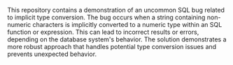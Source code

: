 This repository contains a demonstration of an uncommon SQL bug related to implicit type conversion.  The bug occurs when a string containing non-numeric characters is implicitly converted to a numeric type within an SQL function or expression. This can lead to incorrect results or errors, depending on the database system's behavior. The solution demonstrates a more robust approach that handles potential type conversion issues and prevents unexpected behavior.